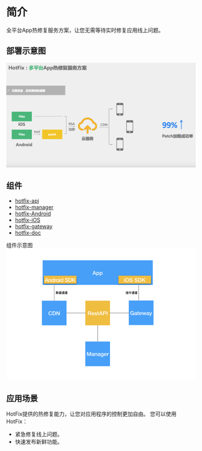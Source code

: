 # 简介
全平台App热修复服务方案，让您无需等待实时修复应用线上问题。

## 部署示意图
![image](arch.png)

## 组件
* [hotfix-api](https://github.com/hotfix-project/hotfix-api) 
* [hotfix-manager](https://github.com/hotfix-project/hotfix-manager)
* [hotfix-Android](https://github.com/hotfix-project/hotfix-Android)
* [hotfix-iOS](https://github.com/hotfix-project/hotfix-iOS)
* [hotfix-gateway](https://github.com/hotfix-project/hotfix-gateway)
* [hotfix-doc](https://github.com/hotfix-project/hotfix-doc)

组件示意图
![image](hotfix-components.png)


## 应用场景
HotFix提供的热修复能力，让您对应用程序的控制更加自由。
您可以使用HotFix：

* 紧急修复线上问题。
* 快速发布新鲜功能。

